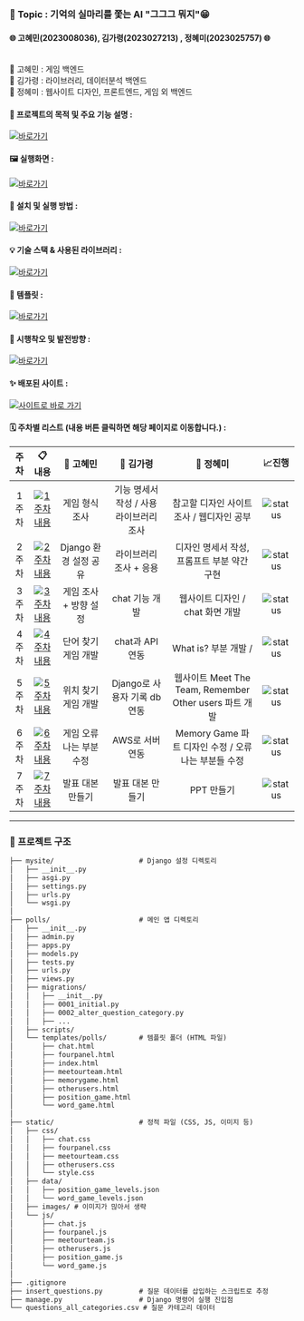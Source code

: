### **🌸 Topic : 기억의 실마리를 쫓는 AI "그그그 뭐지"😁**  <br>
#### 🌐 고혜민(2023008036), 김가령(2023027213) , 정혜미(2023025757) 🌐<br><br>
👾 고혜민 : 게임 백엔드 <br>
👾 김가령 : 라이브러리, 데이터분석 백엔드 <br>
👾 정혜미 : 웹사이트 디자인, 프론트엔드, 게임 외 백엔드 <br>

#### 📌 프로젝트의 목적 및 주요 기능 설명 :
[![바로가기](https://img.shields.io/badge/%20바로가기-28a745)](./explanation/README.md)

#### 🖼️ 실행화면 :
[![바로가기](https://img.shields.io/badge/%20바로가기-28a745)](./DemoScreen/README.md)

#### 🚀 설치 및 실행 방법 :
[![바로가기](https://img.shields.io/badge/%20바로가기-28a745)](./Installation&Execution/README.md)

#### 💡 기술 스택  & 사용된 라이브러리 :
[![바로가기](https://img.shields.io/badge/%20바로가기-28a745)](StackTech) 

#### 📖 템플릿 :
[![바로가기](https://img.shields.io/badge/%20바로가기-28a745)](Template)

#### 🧪 시행착오 및 발전방향 :
[![바로가기](https://img.shields.io/badge/%20바로가기-28a745)](Trial&error)

#### ✨ 배포된 사이트 :<br>
[![사이트로 바로 가기](https://img.shields.io/badge/%20사이트로_바로가기-5C4033)](http://18.116.20.223:8000/)


#### 🗓️ 주차별 리스트 (내용 버튼 클릭하면 해당 페이지로 이동합니다.) :








| 주차                           | 📋내용                | 👩 고혜민             | 👩 김가령            | 👩 정혜미              | 📈진행     |
| :---------------------------: | :---------------------: | :-----------------:  | :---------------:  | :---------------------: | :---------: |
| 1주차     | [![1주차 내용](https://img.shields.io/badge/1주차_내용-60a5fa)](https://github.com/hyemi0622/KNU_SW_python_project_team_8/tree/main/Week/1st_Week) | 게임 형식 조사  | 기능 명세서 작성 / 사용 라이브러리 조사     | 참고할 디자인 사이트 조사 / 웹디자인 공부  |![status](https://img.shields.io/badge/Finish%20-009000) |
| 2주차 | [![2주차 내용](https://img.shields.io/badge/2주차_내용-60a5fa)](https://github.com/hyemi0622/KNU_SW_python_project_team_8/tree/main/Week/2nd_Week) | Django 환경 설정 공유 | 라이브러리 조사 + 응용 | 디자인 명세서 작성, 프롬프트 부분 약간 구현 |![status](https://img.shields.io/badge/Finish%20-009000) |
| 3주차 |  [![3주차 내용](https://img.shields.io/badge/3주차_내용-60a5fa)](https://github.com/hyemi0622/KNU_SW_python_project_team_8/tree/main/Week/3rd_Week) | 게임 조사 + 방향 설정 | chat 기능 개발 | 웹사이트 디자인 / chat 화면 개발 |![status](https://img.shields.io/badge/Finish%20-009000) |
| 4주차 | [![4주차 내용](https://img.shields.io/badge/4주차_내용-60a5fa)](https://github.com/hyemi0622/KNU_SW_python_project_team_8/tree/main/Week/4th_Week)  | 단어 찾기 게임 개발 | chat과 API 연동 | What is? 부분 개발 /  |![status](https://img.shields.io/badge/Finish%20-009000) |
| 5주차 | [![5주차 내용](https://img.shields.io/badge/5주차_내용-60a5fa)](https://github.com/hyemi0622/KNU_SW_python_project_team_8/tree/main/Week/5th_Week)  | 위치 찾기 게임 개발 |  Django로 사용자 기록 db 연동 | 웹사이트 Meet The Team, Remember Other users 파트 개발  |![status](https://img.shields.io/badge/Finish%20-009000) |
| 6주차 | [![6주차 내용](https://img.shields.io/badge/6주차_내용-60a5fa)](https://github.com/hyemi0622/KNU_SW_python_project_team_8/tree/main/Week/6th_Week)  | 게임 오류 나는 부분 수정 |  AWS로 서버 연동 |  Memory Game 파트 디자인 수정 / 오류 나는 부분들 수정  |![status](https://img.shields.io/badge/Finish%20-009000) |
| 7주차 | [![7주차 내용](https://img.shields.io/badge/7주차_내용-60a5fa)](https://github.com/hyemi0622/KNU_SW_python_project_team_8/tree/main/Week/7th_Week)  | 발표 대본 만들기 | 발표 대본 만들기 | PPT 만들기  |![status](https://img.shields.io/badge/Finish%20-009000) |

---
### 📁 프로젝트 구조
```markdown
├── mysite/                     # Django 설정 디렉토리
│   ├── __init__.py
│   ├── asgi.py
│   ├── settings.py
│   ├── urls.py
│   └── wsgi.py
│
├── polls/                      # 메인 앱 디렉토리
│   ├── __init__.py
│   ├── admin.py
│   ├── apps.py
│   ├── models.py
│   ├── tests.py
│   ├── urls.py
│   ├── views.py
│   ├── migrations/
│   │   ├── __init__.py
│   │   ├── 0001_initial.py
│   │   ├── 0002_alter_question_category.py
│   │   ├── ...
│   ├── scripts/
│   └── templates/polls/        # 템플릿 폴더 (HTML 파일)
│       ├── chat.html
│       ├── fourpanel.html
│       ├── index.html
│       ├── meetourteam.html
│       ├── memorygame.html
│       ├── otherusers.html
│       ├── position_game.html
│       └── word_game.html
│
├── static/                     # 정적 파일 (CSS, JS, 이미지 등)
│   ├── css/
│   │   ├── chat.css
│   │   ├── fourpanel.css
│   │   ├── meetourteam.css
│   │   ├── otherusers.css
│   │   └── style.css
│   ├── data/
│   │   ├── position_game_levels.json
│   │   └── word_game_levels.json
│   ├── images/ # 이미지가 믾아서 생략
│   └── js/
│       ├── chat.js
│       ├── fourpanel.js
│       ├── meetourteam.js
│       ├── otherusers.js
│       ├── position_game.js
│       └── word_game.js
│
├── .gitignore
├── insert_questions.py         # 질문 데이터를 삽입하는 스크립트로 추정
├── manage.py                   # Django 명령어 실행 진입점
└── questions_all_categories.csv # 질문 카테고리 데이터
```
